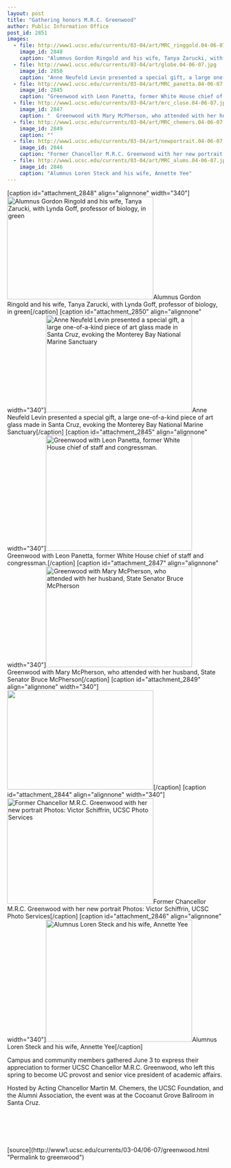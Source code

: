 ```yaml
---
layout: post
title: "Gathering honors M.R.C. Greenwood"
author: Public Information Office
post_id: 2851
images:
  - file: http://www1.ucsc.edu/currents/03-04/art/MRC_ringgold.04-06-07.jpg
    image_id: 2848
    caption: "Alumnus Gordon Ringold and his wife, Tanya Zarucki, with Lynda Goff, professor of biology, in green"
  - file: http://www1.ucsc.edu/currents/03-04/art/globe.04-06-07.jpg
    image_id: 2850
    caption: "Anne Neufeld Levin presented a special gift, a large one-of-a-kind piece of art glass made in Santa Cruz, evoking the Monterey Bay National Marine Sanctuary"
  - file: http://www1.ucsc.edu/currents/03-04/art/MRC_panetta.04-06-07.jpg
    image_id: 2845
    caption: "Greenwood with Leon Panetta, former White House chief of staff and congressman."
  - file: http://www1.ucsc.edu/currents/03-04/art/mrc_close.04-06-07.jpg
    image_id: 2847
    caption: "  Greenwood with Mary McPherson, who attended with her husband, State Senator Bruce McPherson"
  - file: http://www1.ucsc.edu/currents/03-04/art/MRC_chemers.04-06-07.jpg
    image_id: 2849
    caption: ""
  - file: http://www1.ucsc.edu/currents/03-04/art/newportrait.04-06-07.jpg
    image_id: 2844
    caption: "Former Chancellor M.R.C. Greenwood with her new portrait Photos: Victor Schiffrin, UCSC Photo Services"
  - file: http://www1.ucsc.edu/currents/03-04/art/MRC_alums.04-06-07.jpg
    image_id: 2846
    caption: "Alumnus Loren Steck and his wife, Annette Yee"
---
```


[caption id="attachment_2848" align="alignnone" width="340"]<a href="http://localhost/mysite/wp-content/uploads/2004/06/MRC_ringgold.04-06-07.jpg"><img class="size-full wp-image-2848" src="http://localhost/mysite/wp-content/uploads/2004/06/MRC_ringgold.04-06-07.jpg" alt="Alumnus Gordon Ringold and his wife, Tanya Zarucki, with Lynda Goff, professor of biology, in green" width="340" height="239" /></a>Alumnus Gordon Ringold and his wife, Tanya Zarucki, with Lynda Goff, professor of biology, in green[/caption]
[caption id="attachment_2850" align="alignnone" width="340"]<a href="http://localhost/mysite/wp-content/uploads/2004/06/globe.04-06-07.jpg"><img class="size-full wp-image-2850" src="http://localhost/mysite/wp-content/uploads/2004/06/globe.04-06-07.jpg" alt="Anne Neufeld Levin presented a special gift, a large one-of-a-kind piece of art glass made in Santa Cruz, evoking the Monterey Bay National Marine Sanctuary" width="340" height="226" /></a>Anne Neufeld Levin presented a special gift, a large one-of-a-kind piece of art glass made in Santa Cruz, evoking the Monterey Bay National Marine Sanctuary[/caption]
[caption id="attachment_2845" align="alignnone" width="340"]<a href="http://localhost/mysite/wp-content/uploads/2004/06/MRC_panetta.04-06-07.jpg"><img class="size-full wp-image-2845" src="http://localhost/mysite/wp-content/uploads/2004/06/MRC_panetta.04-06-07.jpg" alt="Greenwood with Leon Panetta, former White House chief of staff and congressman." width="340" height="268" /></a>Greenwood with Leon Panetta, former White House chief of staff and congressman.[/caption]
[caption id="attachment_2847" align="alignnone" width="340"]<a href="http://localhost/mysite/wp-content/uploads/2004/06/mrc_close.04-06-07.jpg"><img class="size-full wp-image-2847" src="http://localhost/mysite/wp-content/uploads/2004/06/mrc_close.04-06-07.jpg" alt="  Greenwood with Mary McPherson, who attended with her husband, State Senator Bruce McPherson" width="340" height="234" /></a>  Greenwood with Mary McPherson, who attended with her husband, State Senator Bruce McPherson[/caption]
[caption id="attachment_2849" align="alignnone" width="340"]<a href="http://localhost/mysite/wp-content/uploads/2004/06/MRC_chemers.04-06-07.jpg"><img class="size-full wp-image-2849" src="http://localhost/mysite/wp-content/uploads/2004/06/MRC_chemers.04-06-07.jpg" alt="" width="340" height="231" /></a>[/caption]
[caption id="attachment_2844" align="alignnone" width="340"]<a href="http://localhost/mysite/wp-content/uploads/2004/06/newportrait.04-06-07.jpg"><img class="size-full wp-image-2844" src="http://localhost/mysite/wp-content/uploads/2004/06/newportrait.04-06-07.jpg" alt="Former Chancellor M.R.C. Greenwood with her new portrait Photos: Victor Schiffrin, UCSC Photo Services" width="340" height="246" /></a>Former Chancellor M.R.C. Greenwood with her new portrait Photos: Victor Schiffrin, UCSC Photo Services[/caption]
[caption id="attachment_2846" align="alignnone" width="340"]<a href="http://localhost/mysite/wp-content/uploads/2004/06/MRC_alums.04-06-07.jpg"><img class="size-full wp-image-2846" src="http://localhost/mysite/wp-content/uploads/2004/06/MRC_alums.04-06-07.jpg" alt="Alumnus Loren Steck and his wife, Annette Yee" width="340" height="284" /></a>Alumnus Loren Steck and his wife, Annette Yee[/caption]
<p>
  Campus and community members gathered June 3 to express their appreciation to former UCSC Chancellor M.R.C. Greenwood, who left this spring to become UC provost and senior vice president of academic affairs.
</p>
<p>
  Hosted by Acting Chancellor Martin M. Chemers, the UCSC Foundation, and the Alumni Association, the event was at the Cocoanut Grove Ballroom in Santa Cruz.
</p>
<p>
  <br>
</p>
<p>
  <br>
</p><br>
[source](http://www1.ucsc.edu/currents/03-04/06-07/greenwood.html "Permalink to greenwood")
